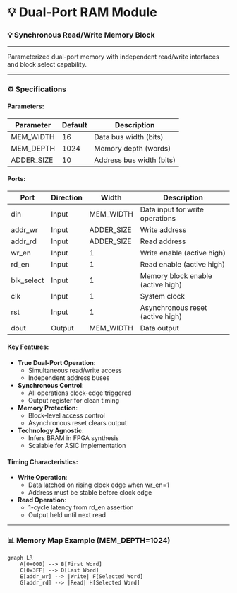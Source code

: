 # 💡 Dual-Port RAM Module

### 💡 Synchronous Read/Write Memory Block

---

Parameterized dual-port memory with independent read/write interfaces and block select capability.

---

### ⚙️ Specifications

#### Parameters:
| Parameter    | Default | Description                     |
|--------------|---------|---------------------------------|
| MEM_WIDTH    | 16      | Data bus width (bits)           |
| MEM_DEPTH    | 1024    | Memory depth (words)            |
| ADDER_SIZE   | 10      | Address bus width (bits)        |

#### Ports:
| Port        | Direction | Width        | Description                          |
|-------------|-----------|--------------|--------------------------------------|
| din         | Input     | MEM_WIDTH    | Data input for write operations      |
| addr_wr     | Input     | ADDER_SIZE   | Write address                        |
| addr_rd     | Input     | ADDER_SIZE   | Read address                         |
| wr_en       | Input     | 1            | Write enable (active high)           |
| rd_en       | Input     | 1            | Read enable (active high)            |
| blk_select  | Input     | 1            | Memory block enable (active high)    |
| clk         | Input     | 1            | System clock                         |
| rst         | Input     | 1            | Asynchronous reset (active high)     |
| dout        | Output    | MEM_WIDTH    | Data output                          |

#### Key Features:
- **True Dual-Port Operation**:
  - Simultaneous read/write access
  - Independent address buses
- **Synchronous Control**:
  - All operations clock-edge triggered
  - Output register for clean timing
- **Memory Protection**:
  - Block-level access control
  - Asynchronous reset clears output
- **Technology Agnostic**:
  - Infers BRAM in FPGA synthesis
  - Scalable for ASIC implementation

#### Timing Characteristics:
- **Write Operation**:
  - Data latched on rising clock edge when wr_en=1
  - Address must be stable before clock edge
- **Read Operation**:
  - 1-cycle latency from rd_en assertion
  - Output held until next read

---

### 📊 Memory Map Example (MEM_DEPTH=1024)

```mermaid
graph LR
    A[0x000] --> B[First Word]
    C[0x3FF] --> D[Last Word]
    E[addr_wr] --> |Write| F[Selected Word]
    G[addr_rd] --> |Read| H[Selected Word]